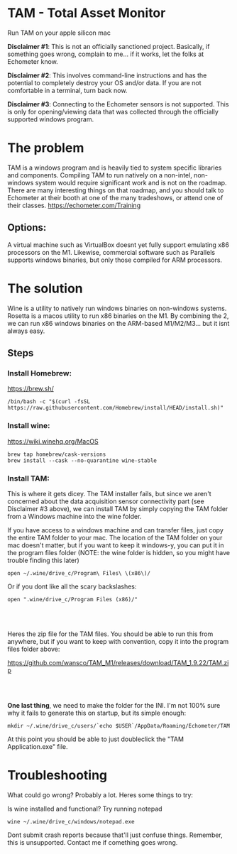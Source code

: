 # TAM - Total Asset Monitor

Run TAM on your apple silicon mac

**Disclaimer #1**: This is not an officially sanctioned project. Basically, if something goes wrong, complain to me... if it works, let the folks at Echometer know.

**Disclaimer #2**: This involves command-line instructions and has the potential to completely destroy your OS and/or data. If you are not comfortable in a terminal, turn back now.

**Disclaimer #3**: Connecting to the Echometer sensors is not supported. This is only for opening/viewing data that was collected through the officially supported windows program.

# The problem
TAM is a windows program and is heavily tied to system specific libraries and components. Compiling TAM to run natively on a non-intel, non-windows system would require significant work and is not on the roadmap. There are many interesting things on that roadmap, and you should talk to Echometer at their booth at one of the many tradeshows, or attend one of their classes.
https://echometer.com/Training

## Options:

A virtual machine such as VirtualBox doesnt yet fully support emulating x86 processors on the M1. Likewise, commercial software such as Parallels supports windows binaries, but only those compiled for ARM processors.

# The solution

Wine is a utility to natively run windows binaries on non-windows systems.
Rosetta is a macos utility to run x86 binaries on the M1.
By combining the 2, we can run x86 windows binaries on the ARM-based M1/M2/M3... but it isnt always easy.

## Steps

### Install Homebrew:

https://brew.sh/

```
/bin/bash -c "$(curl -fsSL https://raw.githubusercontent.com/Homebrew/install/HEAD/install.sh)"
```


### Install wine:

https://wiki.winehq.org/MacOS

```
brew tap homebrew/cask-versions
brew install --cask --no-quarantine wine-stable
```

### Install TAM:

This is where it gets dicey. The TAM installer fails, but since we aren't concerned about the data acquisition sensor connectivity part (see Disclaimer #3 above), we can install TAM by simply copying the TAM folder from a Windows machine into the wine folder.

If you have access to a windows machine and can transfer files, just copy the entire TAM folder to your mac. The location of the TAM folder on your mac doesn't matter, but if you want to keep it windows-y, you can put it in the program files folder (NOTE: the wine folder is hidden, so you might have trouble finding this later)

```
open ~/.wine/drive_c/Program\ Files\ \(x86\)/
```
Or if you dont like all the scary backslashes:
```
open ".wine/drive_c/Program Files (x86)/"
```
<br /><br />

Heres the zip file for the TAM files. You should be able to run this from anywhere, but if you want to keep with convention, copy it into the program files folder above:

https://github.com/wansco/TAM_M1/releases/download/TAM_1.9.22/TAM.zip

<br /><br />

**One last thing**, we need to make the folder for the INI. I'm not 100% sure why it fails to generate this on startup, but its simple enough:

```
mkdir ~/.wine/drive_c/users/`echo $USER`/AppData/Roaming/Echometer/TAM
```

At this point you should be able to just doubleclick the "TAM Application.exe" file.




# Troubleshooting

What could go wrong? Probably a lot. Heres some things to try:

Is wine installed and functional? Try running notepad

```
wine ~/.wine/drive_c/windows/notepad.exe
```

Dont submit crash reports because that'll just confuse things. Remember, this is unsupported. Contact me if comething goes wrong.
